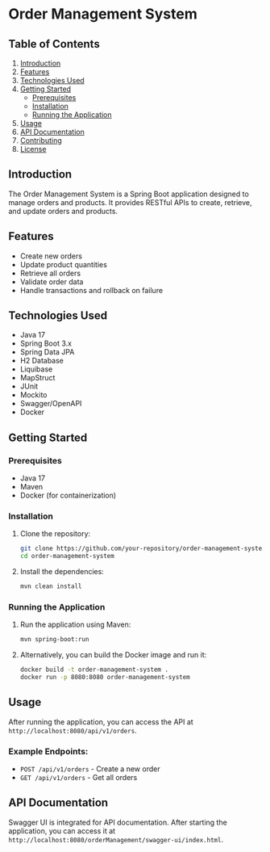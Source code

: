 # Order Management System

## Table of Contents
1. [Introduction](#introduction)
2. [Features](#features)
3. [Technologies Used](#technologies-used)
4. [Getting Started](#getting-started)
    - [Prerequisites](#prerequisites)
    - [Installation](#installation)
    - [Running the Application](#running-the-application)
5. [Usage](#usage)
6. [API Documentation](#api-documentation)
7. [Contributing](#contributing)
8. [License](#license)

## Introduction
The Order Management System is a Spring Boot application designed to manage orders and products. It provides RESTful APIs to create, retrieve, and update orders and products.

## Features
- Create new orders
- Update product quantities
- Retrieve all orders
- Validate order data
- Handle transactions and rollback on failure

## Technologies Used
- Java 17
- Spring Boot 3.x
- Spring Data JPA
- H2 Database
- Liquibase
- MapStruct
- JUnit
- Mockito
- Swagger/OpenAPI
- Docker

## Getting Started

### Prerequisites
- Java 17
- Maven
- Docker (for containerization)

### Installation
1. Clone the repository:
    ```sh
    git clone https://github.com/your-repository/order-management-system.git
    cd order-management-system
    ```

2. Install the dependencies:
    ```sh
    mvn clean install
    ```

### Running the Application
1. Run the application using Maven:
    ```sh
    mvn spring-boot:run
    ```

2. Alternatively, you can build the Docker image and run it:
    ```sh
    docker build -t order-management-system .
    docker run -p 8080:8080 order-management-system
    ```

## Usage
After running the application, you can access the API at `http://localhost:8080/api/v1/orders`.

### Example Endpoints:
- `POST /api/v1/orders` - Create a new order
- `GET /api/v1/orders` - Get all orders

## API Documentation
Swagger UI is integrated for API documentation. After starting the application, you can access it at `http://localhost:8080/orderManagement/swagger-ui/index.html`.

